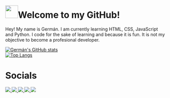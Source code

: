 # <img src="https://i.imgur.com/oCnBNlC.gif" width="40">Welcome to my GitHub!
Hey! My name is Germán. I am currently learning HTML, CSS, JavaScript and Python.
I code for the sake of learning and because it is fun. It is not my objective to become a profesional developer.

[![Germán's GitHub stats](https://github-readme-stats.vercel.app/api?username=GermanHeim&show_icons=true&theme=tokyonight)](https://github.com/anuraghazra/github-readme-stats)
</br>
[![Top Langs](https://github-readme-stats.vercel.app/api/top-langs/?username=GermanHeim&theme=tokyonight&layout=compact)](https://github.com/anuraghazra/github-readme-stats)
  
# Socials
<a href="https://germanheim.gq">
<img src="https://img.shields.io/badge/Website-germanheim.gq-blue?style=for-the-badge">
</a>
<a href="mailto:german.martin.heim@gmail.com">
<img src="https://img.shields.io/badge/Email-german.martin.heim%40gmail.com-red?style=for-the-badge&logo=gmail">
</a>
<a href="https://stackoverflow.com/users/15286056/germanheim">
<img src="https://img.shields.io/badge/Stackoverflow-GermanHeim-orange?style=for-the-badge&logo=stackoverflow">
</a>
<a href="https://cssbattle.dev/player/germanheim">
<img src="https://img.shields.io/badge/CSS_Battles-@germanheim-yellow?style=for-the-badge&logo=css3">
</a>
<a href="https://www.goodreads.com/user/show/79866487-germ-n-heim">
<img src="https://img.shields.io/badge/GoodReads-germ%C3%A1n_heim-yellow?style=for-the-badge&logo=goodreads">
</a>

